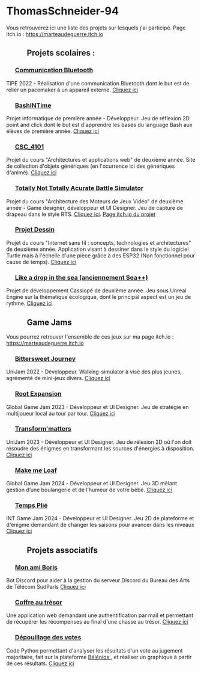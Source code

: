 # ThomasSchneider-94

Vous retrouverez ici une liste des projets sur lesquels j'ai participé.
Page itch.io : https://marteaudeguerre.itch.io

## &nbsp;&nbsp;&nbsp;&nbsp;&nbsp;&nbsp;&nbsp;&nbsp;&nbsp;&nbsp; <b> Projets scolaires </b>:

### &nbsp;&nbsp;&nbsp;&nbsp;&nbsp; <u> Communication Bluetooth </u>
TIPE 2022 - Réalisation d'une communication Bluetooth dont le but est de relier un pacemaker à un appareil externe. <a href="https://github.com/ThomasSchneider-94/TIPE_Bluetooth_Comunication"> Cliquez ici </a>

### &nbsp;&nbsp;&nbsp;&nbsp;&nbsp; <u> BashINTime </u>
Projet informatique de première année - Développeur. Jeu de réflexion 2D point and click dont le but est d'apprendre les bases du language Bash aux élèves de première année. <a href="https://github.com/Crafteurmax/BashInTime"> Cliquez ici </a>

### &nbsp;&nbsp;&nbsp;&nbsp;&nbsp; <u> CSC_4101  </u>
Projet du cours "Architectures et applications web" de deuxième année. Site de collection d'objets génériques (en l'ocurrence ici des génériques d'animé). <a href="https://github.com/ThomasSchneider-94/CSC_4101"> Cliquez ici </a>

### &nbsp;&nbsp;&nbsp;&nbsp;&nbsp; <u> Totally Not Totally Acurate Battle Simulator </u>
Projet du cours "Architecture des Moteurs de Jeux Vidéo" de deuxième année - Game designer, développeur et UI Designer. Jeu de capture de drapeau dans le style RTS. <a href="https://github.com/Chloe-2622/ConquestTroupFormation"> Cliquez ici</a>. <a href = "https://chloe2622.itch.io/totally-not-totally-accurate-battle-simulator"> Page itch.io du projet </a> 

### &nbsp;&nbsp;&nbsp;&nbsp;&nbsp; <u> Projet Dessin </u>
Projet du cours "Internet sans fil : concepts, technologies et architectures" de deuxième année. Application visant à dessiner dans le style du logiciel Turtle mais à l'échelle d'une pièce grâce à des ESP32 (Non fonctionnel pour cause de temps). <a href="https://gitlabens.imtbs-tsp.eu/cedric.gautier/net4104-projet-dessin"> Cliquez ici </a>

### &nbsp;&nbsp;&nbsp;&nbsp;&nbsp; <u> Like a drop in the sea (anciennement Sea++) </u>
Projet de développement Cassiopé de deuxième année. Jeu sous Unreal Engine sur la thématique écologique, dont le principal aspect est un jeu de rythme. <a href="https://github.com/Crafteurmax/Sea"> Cliquez ici </a>


## &nbsp;&nbsp;&nbsp;&nbsp;&nbsp;&nbsp;&nbsp;&nbsp;&nbsp;&nbsp; <b> Game Jams </b>

Vous pourrez retrouver l'ensemble de ces jeux sur ma page itch.io : https://marteaudeguerre.itch.io

### &nbsp;&nbsp;&nbsp;&nbsp;&nbsp; <u> Bittersweet Journey </u>
UniJam 2022 - Développeur. Walking-simulator à visé des plus jeunes, agrémenté de mini-jeux divers. <a href="https://github.com/HugoLhuilier/Around-the-world"> Cliquez ici </a>

### &nbsp;&nbsp;&nbsp;&nbsp;&nbsp; <u> Root Expansion </u>
Global Game Jam 2023 - Développeur et UI Designer. Jeu de stratégie en multijoueur local au tour par tour. <a href="https://github.com/VoHeLi/RootExpansion"> Cliquez ici </a>

### &nbsp;&nbsp;&nbsp;&nbsp;&nbsp; <u> Transform'matters </u>
UniJam 2023 - Développeur et UI Designer. Jeu de rélexion 2D où l'on doit résoudre des énigmes en transformant les sources d'énergies à disposition. <a href="https://github.com/VoHeLi/CookieProject"> Cliquez ici </a>

### &nbsp;&nbsp;&nbsp;&nbsp;&nbsp; <u> Make me Loaf </u>
Global Game Jam 2024 - Développeur et UI Designer. Jeu 3D mêlant gestion d’une boulangerie et de l’humeur de votre bébé. <a href="https://github.com/Chloe-2622/MakeMeLoaf"> Cliquez ici </a>

### &nbsp;&nbsp;&nbsp;&nbsp;&nbsp; <u> Temps Plié </u>
INT Game Jam 2024 - Développeur et UI Designer. Jeu 2D de plateforme et d'énigme demandant de changer les saisons pour avancer dans les niveaux <a href="https://github.com/Crafteurmax/TempsPlie"> Cliquez ici </a>


## &nbsp;&nbsp;&nbsp;&nbsp;&nbsp;&nbsp;&nbsp;&nbsp;&nbsp;&nbsp; <b> Projets associatifs </b>

### &nbsp;&nbsp;&nbsp;&nbsp;&nbsp; <u> Mon ami Boris </u>
Bot Discord pour aider à la gestion du serveur Discord du Bureau des Arts de Télécom SudParis <a href="https://github.com/BDA-TSP-IMTBS/Mon_ami_Boris"> Cliquez ici </a>

### &nbsp;&nbsp;&nbsp;&nbsp;&nbsp; <u> Coffre au trésor </u>
Une application web demandant une authentification par mail et permettant de récupérer les récompenses au final d'une chasse au trésor. <a href="https://github.com/BDA-TSP-IMTBS/Treasure-Chest"> Cliquez ici </a>

### &nbsp;&nbsp;&nbsp;&nbsp;&nbsp; <u> Dépouillage des votes </u>
Code Python permettant d'analyser les résultats d'un vote au jugement majoritaire, fait sur la plateforme <a href="https://www.belenios.org"> Bélénios </a>, et réaliser un graphique à partir de ces résultats. <a href="https://github.com/BDA-TSP-IMTBS/Votes-BDA"> Cliquez ici </a>